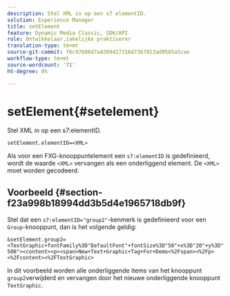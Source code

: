 ```yaml
---
description: Stel XML in op een s7 elementID.
solution: Experience Manager
title: setElement
feature: Dynamic Media Classic, SDK/API
role: Ontwikkelaar,zakelijke praktiserer
translation-type: tm+mt
source-git-commit: f6c97606d7a4209427316d7367013ad9585a5cae
workflow-type: tm+mt
source-wordcount: '71'
ht-degree: 0%

---
```



# setElement{#setelement}

Stel XML in op een s7:elementID.

`setElement.elementID=<XML>`

Als voor een FXG-knooppuntelement een `s7:elementID` is gedefinieerd, wordt de waarde `<XML>` vervangen als een onderliggend element. De `<XML>` moet worden gecodeerd.

## Voorbeeld {#section-f23a998b18994dd3b5d4e1965718db9f}

Stel dat een `s7:elementID="group2"`-kenmerk is gedefinieerd voor een `Group`-knooppunt, dan is het volgende geldig:

`&setElement.group2=<TextGraphic+fontFamily%3D"DefaultFont"+fontSize%3D"50"+x%3D"20"+y%3D"500"><content><p><span>New+Text+Graphic+Tag+For+Demo<%2Fspan><%2Fp><%2Fcontent><%2FTextGraphic>`

In dit voorbeeld worden alle onderliggende items van het knooppunt `group2`verwijderd en vervangen door het nieuwe onderliggende knooppunt `TextGraphic`.
